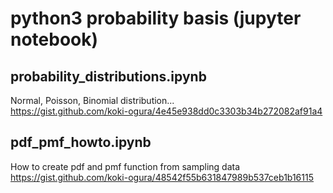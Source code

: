 # python3 probability basis (jupyter notebook)

## probability_distributions.ipynb
Normal, Poisson, Binomial distribution...  
https://gist.github.com/koki-ogura/4e45e938dd0c3303b34b272082af91a4

## pdf_pmf_howto.ipynb
How to create pdf and pmf function from sampling data  
https://gist.github.com/koki-ogura/48542f55b631847989b537ceb1b16115
